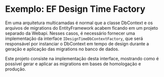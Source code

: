 # Exemplo: EF Design Time Factory

Em uma arquitetura multicamadas é normal que a classe DbContext e os arquivos de migrations do EntityFramework acabem ficando em um projeto separado da Webapi. Nesses casos, é necessário fornecer uma implementação da interface `IDesignTimeDbContextFactory`, que será responsável por instanciar o DbContext em tempo de design durante a geração e aplicação das migrations no banco de dados. 

Este projeto consiste na implementação desta interface, mostrando como é possível gerar e aplicar as migrations em bases de homologação e produção.
